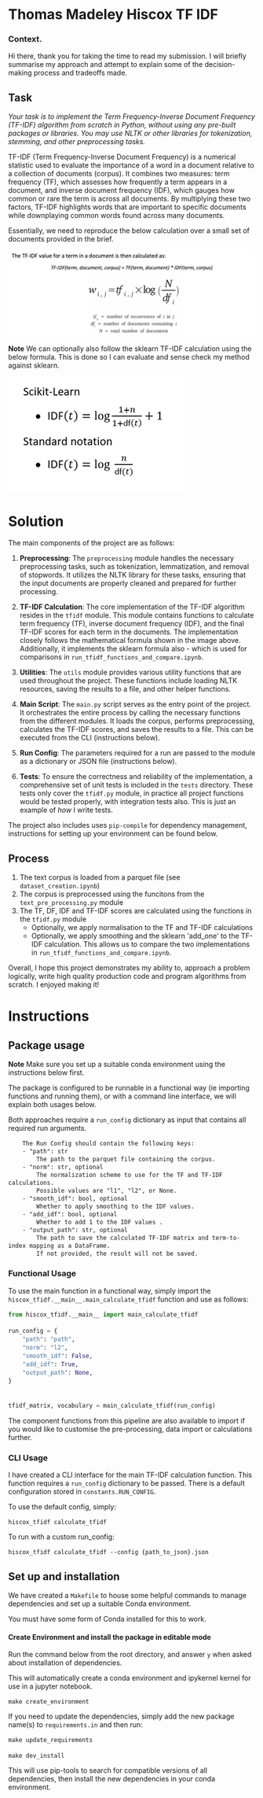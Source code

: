 # Thomas Madeley Hiscox TF IDF 

### Context. 

Hi there, thank you for taking the time to read my submission. I will briefly summarise my approach and attempt to explain
some of the decision-making process and tradeoffs made. 


## Task

*Your task is to implement the Term Frequency-Inverse Document Frequency (TF-IDF) algorithm from
scratch in Python, without using any pre-built packages or libraries. You may use NLTK or other
libraries for tokenization, stemming, and other preprocessing tasks.*

TF-IDF (Term Frequency-Inverse Document Frequency) is a numerical statistic used to evaluate the importance of a word in a document relative to a collection of documents (corpus). It combines two measures: term frequency (TF), which assesses how frequently a term appears in a document, and inverse document frequency (IDF), which gauges how common or rare the term is across all documents. By multiplying these two factors, TF-IDF highlights words that are important to specific documents while downplaying common words found across many documents.

Essentially, we need to reproduce the below calculation over a small set of documents provided in the brief. 

![tfidf_formula.png](images/tfidf_formula.png)

**Note** We can optionally also follow the sklearn TF-IDF calculation using the below formula. This is done so I can 
evaluate and sense check my method against sklearn. 

![](images/sklearn_idf_formula.png)

# Solution

The main components of the project are as follows:

1. **Preprocessing**: The `preprocessing` module handles the necessary preprocessing tasks, such as tokenization, 
 lemmatization, and removal of stopwords. It utilizes the NLTK library for these tasks, ensuring that the input 
 documents are properly cleaned and prepared for further processing.

2. **TF-IDF Calculation**: The core implementation of the TF-IDF algorithm resides in the `tfidf` module. This module 
contains functions to calculate term frequency (TF), inverse document frequency (IDF), and the final TF-IDF scores 
for each term in the documents. The implementation closely follows the mathematical formula shown in the image above.
Additionally, it implements the sklearn formula also - which is used for comparisons in 
`run_tfidf_functions_and_compare.ipynb`. 

3. **Utilities**: The `utils` module provides various utility functions that are used throughout the project. These 
 functions include loading NLTK resources, saving the results to a file, and other helper functions.

4. **Main Script**: The `main.py` script serves as the entry point of the project. It orchestrates the entire 
 process by calling the necessary functions from the different modules. It loads the corpus, performs preprocessing,
calculates the TF-IDF scores, and saves the results to a file. This can be executed from the CLI (instructions below).

5. **Run Config**: The parameters required for a run are passed to the module as a dictionary or JSON file (instructions below).

7. **Tests**: To ensure the correctness and reliability of the implementation, a comprehensive set of unit tests is 
included in the `tests` directory. These tests only cover the `tfidf.py` module, in practice all project functions
would be tested properly, with integration tests also. This is just an example of *how* I write tests.

The project also includes uses `pip-compile` for dependency management, instructions for setting up your environment 
can be found below. 


## Process

1. The text corpus is loaded from a parquet file (see `dataset_creation.ipynb`)
2. The corpus is preprocessed using the funcitons from the `text_pre_processing.py` module
3. The TF, DF, IDF and TF-IDF scores are calculated using the functions in the `tfidf.py` module
   - Optionally, we apply normalisation to the TF and TF-IDF calculations
   - Optionally, we apply smoothing and the sklearn 'add_one' to the TF-IDF calculation. This allows us to compare the
   two implementations in `run_tfidf_functions_and_compare.ipynb`.

Overall, I hope this project demonstrates my ability to, approach a problem logically, write high quality production code 
and program algorithms from scratch. I enjoyed making it! 


# Instructions


## Package usage

**Note** Make sure you set up a suitable conda environment using the instructions below first. 

The package is configured to be runnable in a functional way (ie importing functions and running them), or with a command
line interface, we will explain both usages below. 

Both approaches require a `run_config` dictionary as input that contains all required run arguments. 

        The Run Config should contain the following keys:
        - "path": str
            The path to the parquet file containing the corpus.
        - "norm": str, optional
            The normalization scheme to use for the TF and TF-IDF calculations.
            Possible values are "l1", "l2", or None.
        - "smooth_idf": bool, optional
            Whether to apply smoothing to the IDF values.
        - "add_idf": bool, optional
            Whether to add 1 to the IDF values .
        - "output_path": str, optional
            The path to save the calculated TF-IDF matrix and term-to-index mapping as a DataFrame.
            If not provided, the result will not be saved.


### Functional Usage

To use the main function in a functional way, simply import the `hiscox_tfidf.__main__.main_calculate_tfidf` function
and use as follows:

```python
from hiscox_tfidf.__main__ import main_calculate_tfidf

run_config = {
    "path": "path",
    "norm": "l2",
    "smooth_idf": False,
    "add_idf": True,
    "output_path": None,
}


tfidf_matrix, vocabulary = main_calculate_tfidf(run_config)
```
The component functions from this pipeline are also available to import if you would like to customise the 
pre-processing, data import or calculations further.

### CLI Usage
I have created a CLI interface for the main TF-IDF calculation function. This function requires a `run_config` 
dictionary to be passed. There is a default configuration stored in `constants.RUN_CONFIG`. 

To use the default config, simply: 
```shell
hiscox_tfidf calculate_tfidf
```

To run with a custom run_config:
```shell
hiscox_tfidf calculate_tfidf --config {path_to_json}.json
```
## Set up and installation

We have created a `Makefile` to house some helpful commands to manage dependencies and set up a suitable Conda environment. 

You must have some form of Conda installed for this to work. 

#### Create Environment and install the package in editable mode
Run the command below from the root directory, and answer `y` when asked about installation of dependencies.

This will automatically create a conda environment and ipykernel kernel for use in a jupyter notebook. 

```shell
make create_environment
```

If you need to update the dependencies, simply add the new package name(s) to `requirements.in` and then run:

```shell
make update_requirements

make dev_install
```

This will use pip-tools to search for compatible versions of all dependencies, then install the new dependencies in your conda environment. 
